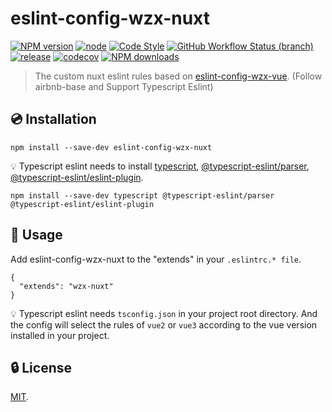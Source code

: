 # eslint-config-wzx-nuxt

[![NPM version](https://img.shields.io/npm/v/eslint-config-wzx-nuxt?logo=npm&style=flat-square)](https://www.npmjs.com/package/eslint-config-wzx-nuxt)
[![node](https://img.shields.io/node/v/eslint-config-wzx-nuxt?logo=nodedotjs&style=flat-square)](https://nodejs.org)
[![Code Style](https://img.shields.io/badge/code%20style-prettier-ff69b4?logo=prettier&style=flat-square)](https://prettier.io)
[![GitHub Workflow Status (branch)](https://img.shields.io/github/workflow/status/VicSolWang/eslint-config-wzx-nuxt/test-release-ci/master?logo=github&style=flat-square)](https://github.com/VicSolWang/eslint-config-wzx-nuxt/actions/workflows/test-release.yml)
[![release](https://img.shields.io/badge/release-semantic--release-e10079?logo=semantic-release&style=flat-square)](https://github.com/semantic-release/semantic-release)
[![codecov](https://img.shields.io/codecov/c/gh/VicSolWang/eslint-config-wzx-nuxt/master?label=codecov&logo=codecov&style=flat-square)](https://codecov.io/gh/VicSolWang/eslint-config-wzx-nuxt)
[![NPM downloads](https://img.shields.io/npm/dt/eslint-config-wzx-nuxt?style=flat-square)](https://www.npmjs.com/package/eslint-config-wzx-nuxt)

> The custom nuxt eslint rules based on [eslint-config-wzx-vue](https://www.npmjs.com/package/eslint-config-wzx-vue). (Follow airbnb-base and Support Typescript Eslint)

## :cd: Installation

    npm install --save-dev eslint-config-wzx-nuxt

:bulb: Typescript eslint needs to install [typescript](https://www.npmjs.com/package/typescript), [@typescript-eslint/parser](https://www.npmjs.com/package/@typescript-eslint/parser), [@typescript-eslint/eslint-plugin](https://www.npmjs.com/package/@typescript-eslint/eslint-plugin).

    npm install --save-dev typescript @typescript-eslint/parser @typescript-eslint/eslint-plugin

## :rocket: Usage

Add eslint-config-wzx-nuxt to the "extends" in your `.eslintrc.* file`.

    {
      "extends": "wzx-nuxt"
    }

:bulb: Typescript eslint needs `tsconfig.json` in your project root directory. And the config will select the rules of `vue2` or `vue3` according to the vue version installed in your project.

## :lock: License

[MIT](LICENSE).
